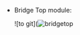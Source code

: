 - Bridge Top module:
  
  ![to git](![bridgetop](https://github.com/ThomasMJosline/AHB_to_APB_Bridgeproject/assets/84652232/3bb9114f-6ea7-4af0-820d-a63df6839f41)


